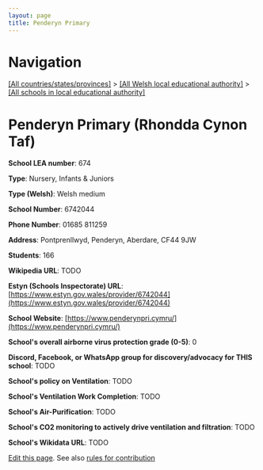 ```yaml
---
layout: page
title: Penderyn Primary
---
```

# Navigation

[[All countries/states/provinces]](../../..) > [[All Welsh local educational authority]](../..) > [[All schools in local educational authority]](..)

# Penderyn Primary (Rhondda Cynon Taf)

**School LEA number**: 674

**Type**: Nursery, Infants & Juniors

**Type (Welsh)**: Welsh medium

**School Number**: 6742044

**Phone Number**: 01685 811259

**Address**: Pontprenllwyd, Penderyn, Aberdare, CF44 9JW

**Students**: 166

**Wikipedia URL**: TODO

**Estyn (Schools Inspectorate) URL**: [https://www.estyn.gov.wales/provider/6742044](https://www.estyn.gov.wales/provider/6742044)

**School Website**: [https://www.penderynpri.cymru/](https://www.penderynpri.cymru/)

**School's overall airborne virus protection grade (0-5)**: 0

**Discord, Facebook, or WhatsApp group for discovery/advocacy for THIS school**: TODO

**School's policy on Ventilation**: TODO

**School's Ventilation Work Completion**: TODO

**School's Air-Purification**: TODO

**School's CO2 monitoring to actively drive ventilation and filtration**: TODO

**School's Wikidata URL**: TODO




[Edit this page](https://github.com/ventilate-schools/Wales/edit/prif/./Rhondda_Cynon_Taf/Penderyn_Primary.md). See also [rules for contribution](../../../contribution-rules/)